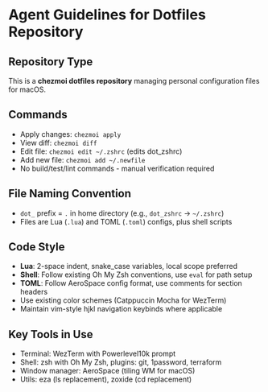 # Agent Guidelines for Dotfiles Repository

## Repository Type
This is a **chezmoi dotfiles repository** managing personal configuration files for macOS.

## Commands
- Apply changes: `chezmoi apply`
- View diff: `chezmoi diff`
- Edit file: `chezmoi edit ~/.zshrc` (edits dot_zshrc)
- Add new file: `chezmoi add ~/.newfile`
- No build/test/lint commands - manual verification required

## File Naming Convention
- `dot_` prefix = `.` in home directory (e.g., `dot_zshrc` → `~/.zshrc`)
- Files are Lua (`.lua`) and TOML (`.toml`) configs, plus shell scripts

## Code Style
- **Lua**: 2-space indent, snake_case variables, local scope preferred
- **Shell**: Follow existing Oh My Zsh conventions, use `eval` for path setup
- **TOML**: Follow AeroSpace config format, use comments for section headers
- Use existing color schemes (Catppuccin Mocha for WezTerm)
- Maintain vim-style hjkl navigation keybinds where applicable

## Key Tools in Use
- Terminal: WezTerm with Powerlevel10k prompt
- Shell: zsh with Oh My Zsh, plugins: git, 1password, terraform
- Window manager: AeroSpace (tiling WM for macOS)
- Utils: eza (ls replacement), zoxide (cd replacement)
